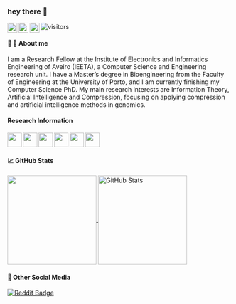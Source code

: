 ### hey there 👋

<a href="https://twitter.com/MiguelFSilva1">
  <img align="left" alt="jorgeMFS Twitter" width="22px" src="https://raw.githubusercontent.com/peterthehan/peterthehan/master/assets/twitter.svg" />
</a>
<a href="https://www.linkedin.com/in/jorge-miguel-ferreira-da-silva/">
  <img align="left" alt="jorgeMFS LinkedIN" width="22px" src="https://raw.githubusercontent.com/peterthehan/peterthehan/master/assets/linkedin.svg" />
</a>
<a href="https://www.instagram.com/Mikejpeg/">
  <img align="left" alt="jorgeMFS Instagram" width="22px" src="https://raw.githubusercontent.com/hussainweb/hussainweb/main/icons/instagram.png" />
</a>

![visitors](https://visitor-badge.glitch.me/badge?style=for-the-badge&page_id=jorgeMFS)
<iconify-icon icon="academicons:google-scholar-square" style="color: #126089;"></iconify-icon>
<br />

#### 🔭 🌱 About me

I am a Research Fellow at the Institute of Electronics and Informatics Engineering of Aveiro (IEETA), a Computer Science and Engineering research unit. I have a Master’s degree in Bioengineering from the Faculty of Engineering at the University of Porto, and I am currently finishing my Computer Science PhD. My main research interests are Information Theory, Artificial Intelligence and Compression, focusing on applying compression and artificial intelligence methods in genomics.

<!--
**jorgeMFS/jorgeMFS** is a ✨ _special_ ✨ repository because its `README.md` (this file) appears on your GitHub profile.

Here are some ideas to get you started:

- 🔭 I’m currently working on ...
- 🌱 I’m currently learning ...
- 👯 I’m looking to collaborate on ...
- 🤔 I’m looking for help with ...
- 💬 Ask me about ...
- 📫 How to reach me: ...
- 😄 Pronouns: ...
- ⚡ Fun fact: ...
-->



#### Research Information


<a href="https://scholar.google.com/citations?user=N6ZzRPEAAAAJ&hl=en-EN" target="_blank">
<img height="32" width="32" src="https://cdn.jsdelivr.net/npm/simple-icons@v7/icons/googlescholar.svg" align=left width=24 height=24/>
</a>

<a href="https://www.scopus.com/authid/detail.uri?authorId=57194129937" target="_blank">
<img height="32" width="32" src="https://cdn.jsdelivr.net/npm/simple-icons@v7/icons/scopus.svg" align=left width=24 height=24/>
</a>

<a href="https://www.webofscience.com/wos/author/rid/I-3343-2018" target="_blank">
<img height="32" width="32" src="https://cdn.jsdelivr.net/npm/simple-icons@v7/icons/publons.svg" align=left width=24 height=24/>
</a>

<a href="https://orcid.org/0000-0002-6331-6091" target="_blank">
<img height="32" width="32" src="https://cdn.jsdelivr.net/npm/simple-icons@v7/icons/orcid.svg" align=left width=24 height=24/>
</a>

<a href="https://www.researchgate.net/profile/Jorge-Miguel-Silva-2" target="_blank">
<img height="32" width="32" src="https://cdn.jsdelivr.net/npm/simple-icons@v7/icons/researchgate.svg" align=left width=24 height=24/>
</a>

<a href="https://aveiro.academia.edu/JorgeMiguelSilva" target="_blank">
<img height="32" width="32" src="https://cdn.jsdelivr.net/npm/simple-icons@v7/icons/academia.svg" align=left width=24 height=24/>
</a>
<br />
<br />


#### &#x1f4c8; GitHub Stats

<a href="https://github.com/jorgeMFS/jorgeMFS">
  <img height="200px" align="center" src="https://github-readme-stats.vercel.app/api/top-langs/?username=jorgeMFS&layout=compact&langs_count=10&hide=dockerfile,makefile,php&theme=vue&title_color=126089&icon_color=32B4CE" />
</a>
<a href="https://github.com/jorgeMFS/jorgeMFS">
  <img height="200px" align="center" src="https://github-readme-stats.vercel.app/api?username=jorgeMFS&show_icons=true&line_height=27&theme=vue&title_color=126089&icon_color=32B4CE" alt="GitHub Stats" />
</a>

#### &#x1F44B; Other Social Media

[![Reddit Badge](https://img.shields.io/badge/Reddit-FF5700?style=for-the-badge&logo=reddit&logoColor=white)](https://www.https://www.reddit.com/user/next_nutshell/)



